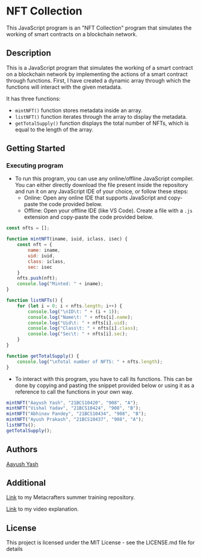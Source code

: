 # NFT Collection

This JavaScript program is an "NFT Collection" program that simulates the working of smart contracts on a blockchain network.

## Description

This is a JavaScript program that simulates the working of a smart contract on a blockchain network by implementing the actions of a smart contract through functions. First, I have created a dynamic array through which the functions will interact with the given metadata.

It has three functions:

* `mintNFT()` function stores metadata inside an array.
* `listNFT()` function iterates through the array to display the metadata.
* `getTotalSupply()` function displays the total number of NFTs, which is equal to the length of the array.

## Getting Started

### Executing program

* To run this program, you can use any online/offline JavaScript compiler. You can either directly download the file present inside the repository and run it on any JavaScript IDE of your choice, or follow these steps:
  * Online: Open any online IDE that supports JavaScript and copy-paste the code provided below.
  * Offline: Open your offline IDE (like VS Code). Create a file with a `.js` extension and copy-paste the code provided below.

```javascript
const nfts = [];

function mintNFT(iname, iuid, iclass, isec) {
    const nft = {
        name: iname,
        uid: iuid,
        class: iclass,
        sec: isec
    }
    nfts.push(nft);
    console.log("Minted: " + iname);
}

function listNFTs() {
    for (let i = 0; i < nfts.length; i++) {
        console.log("\nID\t: " + (i + 1));
        console.log("Name\t: " + nfts[i].name);
        console.log("Uid\t: " + nfts[i].uid);
        console.log("Class\t: " + nfts[i].class);
        console.log("Sec\t: " + nfts[i].sec);
    }
}

function getTotalSupply() {
    console.log("\nTotal number of NFTS: " + nfts.length);
}

```

* To interact with this program, you have to call its functions. This can be done by copying and pasting the snippet provided below or using it as a reference to call the functions in your own way.

```javascript
mintNFT("Aayush Yash", "21BCS10420", "908", "A");
mintNFT("Vishal Yadav", "21BCS10424", "908", "B");
mintNFT("Abhinav Pandey", "21BCS10434", "908", "B");
mintNFT("Ayush Prakash", "21BCS10437", "908", "A");
listNFTs();
getTotalSupply();
```

## Authors

[Aayush Yash](https://www.linkedin.com/in/aayush-yash "www.linkedin.com/in/aayush-yash")

## Additional

[Link](https://github.com/Aayushyaash/Metacrafters-Summer-Training "https://github.com/Aayushyaash/Metacrafters-Summer-Training") to my Metacrafters summer training repository.

[Link](https://www.loom.com/share/8a4fad3659a248aea78565d2ae35297b?sid=899fc21f-07ea-4f8a-914a-490f2203c9e9 "https://www.loom.com/share/8a4fad3659a248aea78565d2ae35297b?sid=899fc21f-07ea-4f8a-914a-490f2203c9e9") to my video explanation.

## License

This project is licensed under the MIT License - see the LICENSE.md file for details
